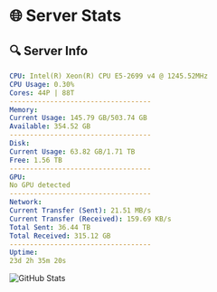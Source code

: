# 🌐 Server Stats
## 🔍 Server Info
```yaml
CPU: Intel(R) Xeon(R) CPU E5-2699 v4 @ 1245.52MHz
CPU Usage: 0.30%
Cores: 44P | 88T
-----------------------------------
Memory:
Current Usage: 145.79 GB/503.74 GB
Available: 354.52 GB
-----------------------------------
Disk:
Current Usage: 63.82 GB/1.71 TB
Free: 1.56 TB
-----------------------------------
GPU:
No GPU detected
-----------------------------------
Network:
Current Transfer (Sent): 21.51 MB/s
Current Transfer (Received): 159.69 KB/s
Total Sent: 36.44 TB
Total Received: 315.12 GB
-----------------------------------
Uptime:
23d 2h 35m 20s
```
![GitHub Stats](https://img.shields.io/badge/Updated-2025-03-30_23:58:09-blue)